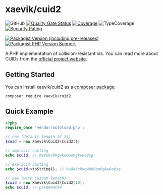# xaevik/cuid2

![GitHub](https://img.shields.io/github/license/xaevik/php-cuid2?logo=github) [![Quality Gate Status](https://sonarcloud.io/api/project_badges/measure?project=php-cuid2&metric=alert_status)](https://sonarcloud.io/summary/overall?id=php-cuid2) [![Coverage](https://sonarcloud.io/api/project_badges/measure?project=php-cuid2&metric=coverage)](https://sonarcloud.io/summary/overall?id=php-cuid2) ![TypeCoverage](https://shepherd.dev/github/xaevik/php-cuid2/coverage.svg) [![Security Rating](https://sonarcloud.io/api/project_badges/measure?project=php-cuid2&metric=security_rating)](https://sonarcloud.io/summary/overall?id=php-cuid2)

[![Packagist Version (including pre-releases)](https://img.shields.io/packagist/v/xaevik/cuid2?include_prereleases)](https://packagist.org/packages/xaevik/cuid2) [![Packagist PHP Version Support](https://img.shields.io/packagist/php-v/xaevik/cuid2)](https://packagist.org/packages/xaevik/cuid2)

A PHP implementation of collision-resistant ids. You can read more about CUIDs from the [official project website](https://github.com/paralleldrive/cuid2).

## Getting Started

You can install xaevik/cuid2 as a [composer package](https://packagist.org/packages/xaevik/cuid2):

```shell
composer require xaevik/cuid2
```

## Quick Example

```php
<?php
require_once 'vendor/autoload.php';

// new (default length of 24)
$cuid = new Xaevik\Cuid2\Cuid2();

// implicit casting
echo $cuid; // hw8kkckkgwkk0oo0gkw0o8sg

// explicit casting
echo $cuid->toString(); // hw8kkckkgwkk0oo0gkw0o8sg

// new (with custom length)
$cuid = new Xaevik\Cuid2\Cuid2(10);
echo $cuid; // psk8844ck4
```
